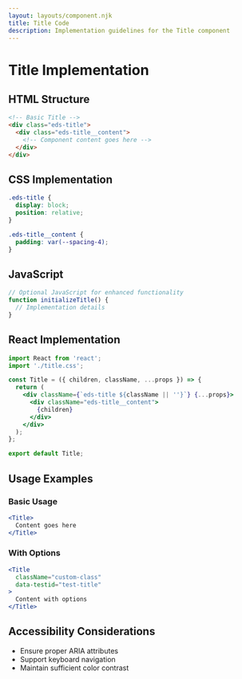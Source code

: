 ```yaml
---
layout: layouts/component.njk
title: Title Code
description: Implementation guidelines for the Title component
---
```


# Title Implementation

## HTML Structure

```html
<!-- Basic Title -->
<div class="eds-title">
  <div class="eds-title__content">
    <!-- Component content goes here -->
  </div>
</div>
```

## CSS Implementation

```css
.eds-title {
  display: block;
  position: relative;
}

.eds-title__content {
  padding: var(--spacing-4);
}
```

## JavaScript

```javascript
// Optional JavaScript for enhanced functionality
function initializeTitle() {
  // Implementation details
}
```

## React Implementation

```jsx
import React from 'react';
import './title.css';

const Title = ({ children, className, ...props }) => {
  return (
    <div className={`eds-title ${className || ''}`} {...props}>
      <div className="eds-title__content">
        {children}
      </div>
    </div>
  );
};

export default Title;
```

## Usage Examples

### Basic Usage

```jsx
<Title>
  Content goes here
</Title>
```

### With Options

```jsx
<Title 
  className="custom-class"
  data-testid="test-title"
>
  Content with options
</Title>
```

## Accessibility Considerations

- Ensure proper ARIA attributes
- Support keyboard navigation
- Maintain sufficient color contrast
